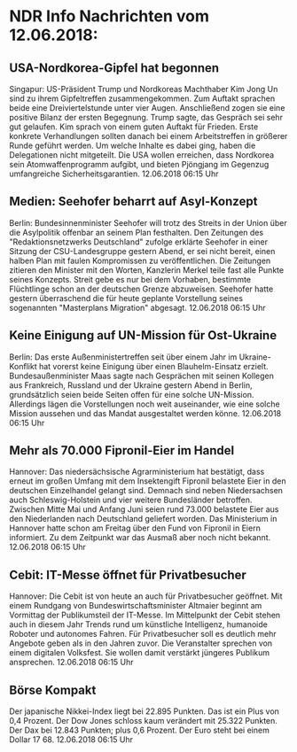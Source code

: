 # NDR Info Nachrichten vom 12.06.2018:


## USA-Nordkorea-Gipfel hat begonnen
Singapur: US-Präsident Trump und Nordkoreas Machthaber Kim Jong Un sind zu ihrem Gipfeltreffen zusammengekommen. Zum Auftakt sprachen beide eine Dreiviertelstunde unter vier Augen. Anschließend zogen sie eine positive Bilanz der ersten Begegnung. Trump sagte, das Gespräch sei sehr gut gelaufen. Kim sprach von einem guten Auftakt für Frieden. Erste konkrete Verhandlungen sollten danach bei einem Arbeitstreffen in größerer Runde geführt werden. Um welche Inhalte es dabei ging, haben die Delegationen nicht mitgeteilt. Die USA wollen erreichen, dass Nordkorea sein Atomwaffenprogramm aufgibt, und bieten Pjöngjang im Gegenzug umfangreiche Sicherheitsgarantien. 12.06.2018 06:15 Uhr 

## Medien: Seehofer beharrt auf Asyl-Konzept
Berlin:	Bundesinnenminister Seehofer will trotz des Streits in der Union über die Asylpolitik offenbar an seinem Plan festhalten. Den Zeitungen des "Redaktionsnetzwerks Deutschland" zufolge erklärte Seehofer in einer Sitzung der CSU-Landesgruppe gestern Abend, er sei nicht bereit, einen halben Plan mit faulen Kompromissen zu veröffentlichen. Die Zeitungen zitieren den Minister mit den Worten, Kanzlerin Merkel teile fast alle Punkte seines Konzepts. Streit gebe es nur bei dem Vorhaben, bestimmte Flüchtlinge schon an der deutschen Grenze abzuweisen. Seehofer hatte gestern überraschend die für heute geplante Vorstellung seines sogenannten "Masterplans Migration" abgesagt. 12.06.2018 06:15 Uhr 

## Keine Einigung auf UN-Mission für Ost-Ukraine
Berlin: Das erste Außenministertreffen seit über einem Jahr im Ukraine-Konflikt hat vorerst keine Einigung über einen Blauhelm-Einsatz erzielt. Bundesaußenminister Maas sagte nach Gesprächen mit seinen Kollegen aus Frankreich, Russland und der Ukraine gestern Abend in Berlin, grundsätzlich seien beide Seiten offen für eine solche UN-Mission. Allerdings lägen die Vorstellungen noch weit auseinander, wie eine solche Mission aussehen und das Mandat ausgestaltet werden könne. 12.06.2018 06:15 Uhr 

## Mehr als 70.000 Fipronil-Eier im Handel
Hannover: Das niedersächsische Agrarministerium hat bestätigt, dass erneut im großen Umfang mit dem Insektengift Fipronil belastete Eier in den deutschen Einzelhandel gelangt sind. Demnach sind neben Niedersachsen auch Schleswig-Holstein und vier weitere Bundesländer betroffen. Zwischen Mitte Mai und Anfang Juni seien rund 73.000 belastete Eier aus den Niederlanden nach Deutschland geliefert worden. Das Ministerium in Hannover hatte schon am Freitag über den Fund von Fipronil in Eiern informiert. Zu dem Zeitpunkt war das Ausmaß aber noch nicht bekannt. 12.06.2018 06:15 Uhr 

## Cebit: IT-Messe öffnet für Privatbesucher
Hannover:	Die Cebit ist von heute an auch für Privatbesucher geöffnet. Mit einem Rundgang von Bundeswirtschaftsminister Altmaier beginnt am Vormittag der Publikumsteil der IT-Messe. Im Mittelpunkt der Cebit stehen auch in diesem Jahr Trends rund um künstliche Intelligenz, humanoide Roboter und autonomes Fahren. Für Privatbesucher soll es deutlich mehr Angebote geben als in den Jahren zuvor. Die Veranstalter sprechen von einem digitalen Volksfest. Sie wollen damit verstärkt jüngeres Publikum ansprechen. 12.06.2018 06:15 Uhr 

## Börse Kompakt
Der japanische Nikkei-Index liegt bei 22.895  Punkten. Das ist ein Plus von 0,4 Prozent. Der Dow Jones schloss kaum verändert mit 25.322 Punkten. Der Dax bei 12.843 Punkten; plus 0,6 Prozent. Der Euro steht bei einem Dollar 17 68. 12.06.2018 06:15 Uhr 
